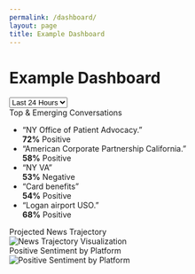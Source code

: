 ```yaml
---
permalink: /dashboard/
layout: page
title: Example Dashboard
---
```


<div class="dashboard-header">
  <h1>Example Dashboard</h1>
  <div class="dashboard-filters">
    <select>
      <option>Last 24 Hours</option>
      <option>Last 7 Days</option>
      <option>Last 14 Days</option>
      <option>Last 30 Days</option>
    </select>
  </div>
</div>
<div class="dashboard-row clearfix">
  <div class="card">
    <div class="card-heading">Top & Emerging Conversations</div>
    <ul class="usa-unstyled-list phrase-list">
      <li>
        <div class="phrase-heading">
          “NY Office of Patient Advocacy.”
        </div>
        <div class="phrase-sentiment positive">
          <strong>72%</strong> Positive
        </div>
      </li>
      <li>
        <div class="phrase-heading">
          “American Corporate Partnership California.”
        </div>
        <div class="phrase-sentiment positive">
          <strong>58%</strong> Positive
        </div>
      </li>
      <li>
        <div class="phrase-heading">
          “NY VA”
        </div>
        <div class="phrase-sentiment negative">
          <strong>53%</strong> Negative
        </div>
      </li>
      <li>
        <div class="phrase-heading">
          “Card benefits”
        </div>
        <div class="phrase-sentiment positive">
          <strong>54%</strong> Positive
        </div>
      </li>
      <li>
        <div class="phrase-heading">
          “Logan airport USO.”
        </div>
        <div class="phrase-sentiment positive">
          <strong>68%</strong> Positive
        </div>
      </li>
    </ul>
  </div>
</div>
<div class="dashboard-row clearfix">
  <div class="usa-width-one-half">
    <div class="card">
      <div class="card-heading">Projected News Trajectory</div>
      <img src="{{ site.baseurl }}/assets/img/figures/dashboard-trajectory.png" alt="News Trajectory Visualization">
    </div>
  </div>
  <div class="usa-width-one-half">
    <div class="card">
      <div class="card-heading">Positive Sentiment by Platform</div>
      <img src="{{ site.baseurl }}/assets/img/figures/dashboard-sentiment.png" alt="Positive Sentiment by Platform">
    </div>
  </div>
</div>